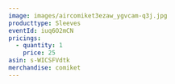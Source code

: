 ```yaml
---
image: images/aircomiket3ezaw_ygvcam-q3j.jpg
producttype: Sleeves
eventId: iuq6O2mCN
pricings:
  - quantity: 1
    price: 25
asin: s-WICSFVdtk
merchandise: comiket
---
```

